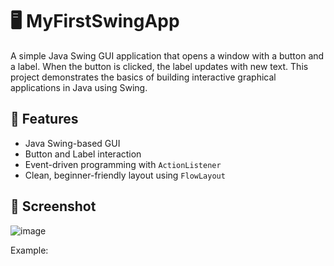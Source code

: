 # 🖥️ MyFirstSwingApp

A simple Java Swing GUI application that opens a window with a button and a label. When the button is clicked, the label updates with new text. This project demonstrates the basics of building interactive graphical applications in Java using Swing.

## 📌 Features
- Java Swing-based GUI
- Button and Label interaction
- Event-driven programming with `ActionListener`
- Clean, beginner-friendly layout using `FlowLayout`

## 📸 Screenshot
![image](https://github.com/user-attachments/assets/1e5494a3-c21b-47a9-bfcc-9c19ce141618)

Example:
